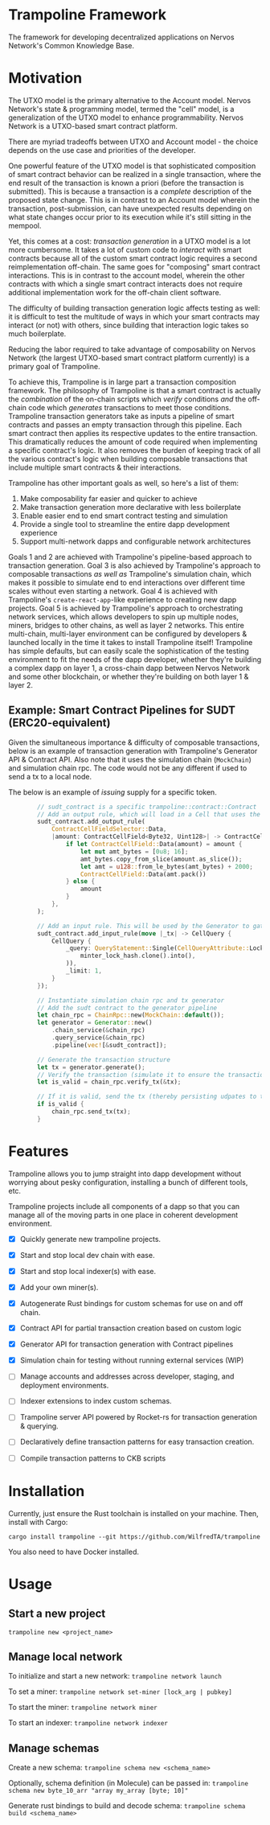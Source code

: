 # Trampoline Framework
The framework for developing decentralized applications on Nervos Network's Common Knowledge Base.


# Motivation

The UTXO model is the primary alternative to the Account model. Nervos Network's state & programming model, termed the "cell"
model, is a generalization of the UTXO model to enhance programmability. Nervos Network is a UTXO-based smart contract platform.

There are myriad tradeoffs between UTXO and Account model - the choice depends on the use case and priorities of the developer.

One powerful feature of the UTXO model is that sophisticated composition of smart contract behavior can be realized in a single transaction, where the end result of the transaction is known a priori (before the transaction is submitted). This is because a transaction is a *complete* description of the proposed state change. This is in contrast to an Account model wherein the transaction, post-submission, can have unexpected results depending on what state changes occur prior to its execution while it's still sitting in the mempool.

Yet, this comes at a cost: *transaction generation* in a UTXO model is a lot more cumbersome. It takes a lot of custom code to *interact* with smart contracts because all of the custom smart contract logic requires a second reimplementation off-chain. The same goes for "composing" smart contract interactions. This is in contrast to the account model, wherein the other contracts with which a single smart contract interacts does not require additional implementation work for the off-chain client software.

The difficulty of building transaction generation logic affects testing as well: it is difficult to test the multitude of ways in which your smart contracts may interact (or not) with others, since building that interaction logic takes so much boilerplate.

Reducing the labor required to take advantage of composability on Nervos Network (the largest UTXO-based smart contract platform currently) is a primary goal of Trampoline.

To achieve this, Trampoline is in large part a transaction composition framework. The philosophy of Trampoline is that a smart contract is actually the *combination* of the on-chain scripts which *verify* conditions *and* the off-chain code which *generates* transactions to meet those conditions. Trampoline transaction generators take as inputs a pipeline of smart contracts and passes an empty transaction through this pipeline. Each smart contract then applies its respective updates to the entire transaction. This dramatically reduces the amount of code required when implementing a specific contract's logic. It also removes the burden of keeping track of all the various contract's logic when building composable transactions that include multiple smart contracts & their interactions.

Trampoline has other important goals as well, so here's a list of them:
1. Make composability far easier and quicker to achieve
2. Make transaction generation more declarative with less boilerplate
3. Enable easier end to end smart contract testing and simulation
4. Provide a single tool to streamline the entire dapp development experience
5. Support multi-network dapps and configurable network architectures


Goals 1 and 2 are achieved with Trampoline's pipeline-based approach to transaction generation. Goal 3 is also achieved by Trampoline's approach to composable transactions *as well as* Trampoline's simulation chain, which makes it possible to simulate end to end interactions over different time scales without even starting a network. Goal 4 is achieved with Trampoline's `create-react-app`-like experience to creating new dapp projects. Goal 5 is achieved by Trampoline's approach to orchestrating network services, which allows developers to spin up multiple nodes, miners, bridges to other chains, as well as layer 2 networks. This entire multi-chain, multi-layer environment can be configured by developers & launched locally in the time it takes to install Trampoline itself! Trampoline has simple defaults, but can easily scale the sophistication of the testing environment to fit the needs of the dapp developer, whether they're building a complex dapp on layer 1, a cross-chain dapp between Nervos Network and some other blockchain, or whether they're building on both layer 1 & layer 2.

## Example: Smart Contract Pipelines for SUDT (ERC20-equivalent)
Given the simultaneous importance & difficulty of composable transactions, below is an example of transaction generation with Trampoline's Generator API & Contract API. Also note that it uses the simulation chain (`MockChain`) and simulation chain rpc. The code would not be any different if used to send a tx to a local node.

The below is an example of *issuing* supply for a specific token.

```rust
        // sudt_contract is a specific trampoline::contract::Contract
        // Add an output rule, which will load in a Cell that uses the sudt contract & increases its balance by 2000
        sudt_contract.add_output_rule(
            ContractCellFieldSelector::Data,
            |amount: ContractCellField<Byte32, Uint128>| -> ContractCellField<Byte32, Uint128> {
                if let ContractCellField::Data(amount) = amount {
                    let mut amt_bytes = [0u8; 16];
                    amt_bytes.copy_from_slice(amount.as_slice());
                    let amt = u128::from_le_bytes(amt_bytes) + 2000;
                    ContractCellField::Data(amt.pack())
                } else {
                    amount
                }
            },
        );

        // Add an input rule. This will be used by the Generator to gather the correct input Cells
        sudt_contract.add_input_rule(move |_tx| -> CellQuery {
            CellQuery {
                _query: QueryStatement::Single(CellQueryAttribute::LockHash(
                    minter_lock_hash.clone().into(),
                )),
                _limit: 1,
            }
        });

        // Instantiate simulation chain rpc and tx generator
        // Add the sudt contract to the generator pipeline
        let chain_rpc = ChainRpc::new(MockChain::default());
        let generator = Generator::new()
            .chain_service(&chain_rpc)
            .query_service(&chain_rpc)
            .pipeline(vec![&sudt_contract]);

        // Generate the transaction structure
        let tx = generator.generate();
        // Verify the transaction (simulate it to ensure the transaction succeeds)
        let is_valid = chain_rpc.verify_tx(&tx);

        // If it is valid, send the tx (thereby persisting udpates to the simulation chain)
        if is_valid {
            chain_rpc.send_tx(tx);
        }


```

# Features
Trampoline allows you to jump straight into dapp development without worrying about pesky configuration, installing
a bunch of different tools, etc.

Trampoline projects include all components of a dapp so that you can manage all of the moving parts in one place in
coherent development environment.

- [x] Quickly generate new trampoline projects.
- [x] Start and stop local dev chain with ease.
- [x] Start and stop local indexer(s) with ease.
- [x] Add your own miner(s).
- [x] Autogenerate Rust bindings for custom schemas for use on and off chain.
- [x] Contract API for partial transaction creation based on custom logic
- [x] Generator API for transaction generation with Contract pipelines
- [x] Simulation chain for testing without running external services (WIP)
- [ ]  Manage accounts and addresses across developer, staging, and deployment environments.
- [ ]  Indexer extensions to index custom schemas.
- [ ]  Trampoline server API powered by Rocket-rs for transaction generation & querying.
- [ ]  Declaratively define transaction patterns for easy transaction creation.
- [ ]  Compile transaction patterns to CKB scripts 


# Installation
Currently, just ensure the Rust toolchain is installed on your machine. Then, install with Cargo:

`cargo install trampoline --git https://github.com/WilfredTA/trampoline`

You also need to have Docker installed.

# Usage

## Start a new project
`trampoline new <project_name>`

## Manage local network

To initialize and start a new network: `trampoline network launch`

To set a miner: `trampoline network set-miner [lock_arg | pubkey]`

To start the miner: `trampoline network miner`

To start an indexer: `trampoline network indexer`

## Manage schemas

Create a new schema: `trampoline schema new <schema_name>`

Optionally, schema definition (in Molecule) can be passed in: `trampoline schema new byte_10_arr "array my_array [byte; 10]"`

Generate rust bindings to build and decode schema: `trampoline schema build <schema_name>`

